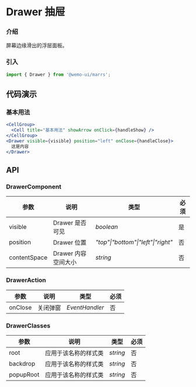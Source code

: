 # Drawer 抽屉

### 介绍

屏幕边缘滑出的浮层面板。


### 引入

```js
import { Drawer } from '@wemo-ui/marrs';
```

## 代码演示

### 基本用法

```jsx
<CellGroup>
  <Cell title="基本用法" showArrow onClick={handleShow} />
</CellGroup>
<Drawer visible={visible} position="left" onClose={handleClose}>
  这是内容
</Drawer>
```

## API

### DrawerComponent


|参数|说明|类型|必须|
|--|--|--|--|
|visible| Drawer 是否可见|_boolean_|是|
|position| Drawer 位置|_"top"\|"bottom"\|"left"\|"right"_|否|
|contentSpace| Drawer 内容空间大小|_string_|否|

### DrawerAction


|参数|说明|类型|必须|
|--|--|--|--|
|onClose| 关闭弹窗|_EventHandler_|否|

### DrawerClasses


|参数|说明|类型|必须|
|--|--|--|--|
|root|应用于该名称的样式类|_string_|否|
|backdrop|应用于该名称的样式类|_string_|否|
|popupRoot|应用于该名称的样式类|_string_|否|
